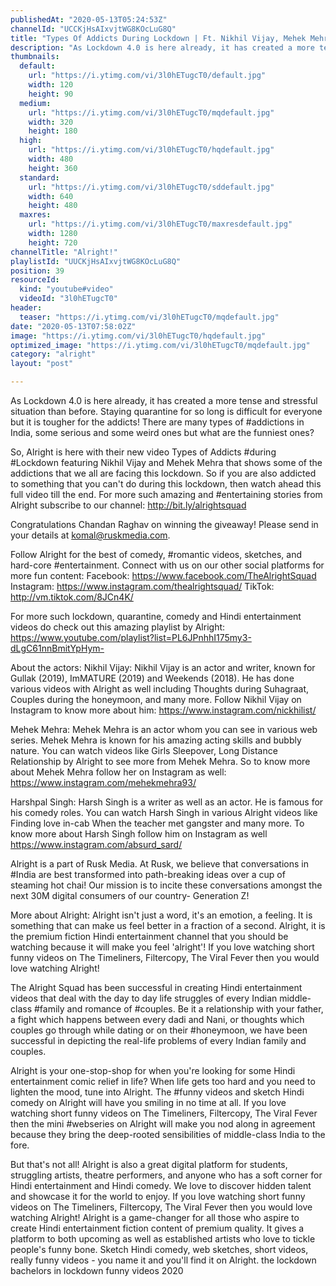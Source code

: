 ```yaml
---
publishedAt: "2020-05-13T05:24:53Z"
channelId: "UCCKjHsAIxvjtWG8KOcLuG8Q"
title: "Types Of Addicts During Lockdown | Ft. Nikhil Vijay, Mehek Mehra | Arré"
description: "As Lockdown 4.0 is here already, it has created a more tense and stressful situation than before. Staying quarantine for so long is difficult for everyone but it is tougher for the addicts! There are many types of #addictions in India, some serious and some weird ones but what are the funniest ones?\n\nSo, Alright is here with their new video Types of Addicts #during #Lockdown featuring Nikhil Vijay and Mehek Mehra that shows some of the addictions that we all are facing this lockdown. So if you are also addicted to something that you can't do during this lockdown, then watch ahead this full video till the end. For more such amazing and #entertaining stories from Alright subscribe to our channel: http://bit.ly/alrightsquad \n\nCongratulations Chandan Raghav on winning the giveaway! Please send in your details at komal@ruskmedia.com. \n\nFollow Alright for the best of comedy, #romantic videos, sketches, and hard-core #entertainment. Connect with us on our other social platforms for more fun content: \nFacebook: https://www.facebook.com/TheAlrightSquad\nInstagram: https://www.instagram.com/thealrightsquad/\nTikTok: http://vm.tiktok.com/8JCn4K/\n\nFor more such lockdown, quarantine, comedy and Hindi entertainment videos do check out this amazing playlist by Alright: https://www.youtube.com/playlist?list=PL6JPnhhI175my3-dLgC61nnBmitYpHym-\n\nAbout the actors:\nNikhil Vijay: Nikhil Vijay is an actor and writer, known for Gullak (2019), ImMATURE (2019) and Weekends (2018). He has done various videos with Alright as well including Thoughts during Suhagraat, Couples during the honeymoon, and many more. Follow Nikhil Vijay on Instagram to know more about him: https://www.instagram.com/nickhilist/\n\nMehek Mehra: Mehek Mehra is an actor whom you can see in various web series. Mehek Mehra is known for his amazing acting skills and bubbly nature. You can watch videos like Girls Sleepover, Long Distance Relationship by Alright to see more from Mehek Mehra. So to know more about Mehek Mehra follow her on Instagram as well: https://www.instagram.com/mehekmehra93/\n\nHarshpal Singh: Harsh Singh is a writer as well as an actor. He is famous for his comedy roles. You can watch Harsh Singh in various Alright videos like Finding love in-cab When the teacher met gangster and many more. To know more about Harsh Singh follow him on Instagram as well https://www.instagram.com/absurd_sard/\n\nAlright is a part of Rusk Media. At Rusk, we believe that conversations in #India are best transformed into path-breaking ideas over a cup of steaming hot chai! Our mission is to incite these conversations amongst the next 30M digital consumers of our country- Generation Z! \n\nMore about Alright: Alright isn't just a word, it's an emotion, a feeling. It is something that can make us feel better in a fraction of a second. Alright, it is the premium fiction Hindi entertainment channel that you should be watching because it will make you feel 'alright'! If you love watching short funny videos on The Timeliners, Filtercopy, The Viral Fever then you would love watching Alright!\n\nThe Alright Squad has been successful in creating Hindi entertainment videos that deal with the day to day life struggles of every Indian middle-class #family and romance of #couples. Be it a relationship with your father, a fight which happens between every dadi and Nani, or thoughts which couples go through while dating or on their #honeymoon, we have been successful in depicting the real-life problems of every Indian family and couples.\n\nAlright is your one-stop-shop for when you're looking for some Hindi entertainment comic relief in life? When life gets too hard and you need to lighten the mood, tune into Alright. The #funny videos and sketch Hindi comedy on Alright will have you smiling in no time at all. If you love watching short funny videos on The Timeliners, Filtercopy, The Viral Fever then the mini #webseries on Alright will make you nod along in agreement because they bring the deep-rooted sensibilities of middle-class India to the fore. \n\n\nBut that's not all! Alright is also a great digital platform for students, struggling artists, theatre performers, and anyone who has a soft corner for Hindi entertainment and Hindi comedy. We love to discover hidden talent and showcase it for the world to enjoy. If you love watching short funny videos on The Timeliners, Filtercopy, The Viral Fever then you would love watching Alright! Alright is a game-changer for all those who aspire to create Hindi entertainment fiction content of premium quality. It gives a platform to both upcoming as well as established artists who love to tickle people's funny bone. Sketch Hindi comedy, web sketches, short videos, really funny videos - you name it and you'll find it on Alright. the lockdown bachelors in lockdown funny videos 2020"
thumbnails:
  default:
    url: "https://i.ytimg.com/vi/3l0hETugcT0/default.jpg"
    width: 120
    height: 90
  medium:
    url: "https://i.ytimg.com/vi/3l0hETugcT0/mqdefault.jpg"
    width: 320
    height: 180
  high:
    url: "https://i.ytimg.com/vi/3l0hETugcT0/hqdefault.jpg"
    width: 480
    height: 360
  standard:
    url: "https://i.ytimg.com/vi/3l0hETugcT0/sddefault.jpg"
    width: 640
    height: 480
  maxres:
    url: "https://i.ytimg.com/vi/3l0hETugcT0/maxresdefault.jpg"
    width: 1280
    height: 720
channelTitle: "Alright!"
playlistId: "UUCKjHsAIxvjtWG8KOcLuG8Q"
position: 39
resourceId:
  kind: "youtube#video"
  videoId: "3l0hETugcT0"
header:
  teaser: "https://i.ytimg.com/vi/3l0hETugcT0/mqdefault.jpg"
date: "2020-05-13T07:58:02Z"
image: "https://i.ytimg.com/vi/3l0hETugcT0/hqdefault.jpg"
optimized_image: "https://i.ytimg.com/vi/3l0hETugcT0/mqdefault.jpg"
category: "alright"
layout: "post"

---
```

As Lockdown 4.0 is here already, it has created a more tense and stressful situation than before. Staying quarantine for so long is difficult for everyone but it is tougher for the addicts! There are many types of #addictions in India, some serious and some weird ones but what are the funniest ones?

So, Alright is here with their new video Types of Addicts #during #Lockdown featuring Nikhil Vijay and Mehek Mehra that shows some of the addictions that we all are facing this lockdown. So if you are also addicted to something that you can't do during this lockdown, then watch ahead this full video till the end. For more such amazing and #entertaining stories from Alright subscribe to our channel: http://bit.ly/alrightsquad 

Congratulations Chandan Raghav on winning the giveaway! Please send in your details at komal@ruskmedia.com. 

Follow Alright for the best of comedy, #romantic videos, sketches, and hard-core #entertainment. Connect with us on our other social platforms for more fun content: 
Facebook: https://www.facebook.com/TheAlrightSquad
Instagram: https://www.instagram.com/thealrightsquad/
TikTok: http://vm.tiktok.com/8JCn4K/

For more such lockdown, quarantine, comedy and Hindi entertainment videos do check out this amazing playlist by Alright: https://www.youtube.com/playlist?list=PL6JPnhhI175my3-dLgC61nnBmitYpHym-

About the actors:
Nikhil Vijay: Nikhil Vijay is an actor and writer, known for Gullak (2019), ImMATURE (2019) and Weekends (2018). He has done various videos with Alright as well including Thoughts during Suhagraat, Couples during the honeymoon, and many more. Follow Nikhil Vijay on Instagram to know more about him: https://www.instagram.com/nickhilist/

Mehek Mehra: Mehek Mehra is an actor whom you can see in various web series. Mehek Mehra is known for his amazing acting skills and bubbly nature. You can watch videos like Girls Sleepover, Long Distance Relationship by Alright to see more from Mehek Mehra. So to know more about Mehek Mehra follow her on Instagram as well: https://www.instagram.com/mehekmehra93/

Harshpal Singh: Harsh Singh is a writer as well as an actor. He is famous for his comedy roles. You can watch Harsh Singh in various Alright videos like Finding love in-cab When the teacher met gangster and many more. To know more about Harsh Singh follow him on Instagram as well https://www.instagram.com/absurd_sard/

Alright is a part of Rusk Media. At Rusk, we believe that conversations in #India are best transformed into path-breaking ideas over a cup of steaming hot chai! Our mission is to incite these conversations amongst the next 30M digital consumers of our country- Generation Z! 

More about Alright: Alright isn't just a word, it's an emotion, a feeling. It is something that can make us feel better in a fraction of a second. Alright, it is the premium fiction Hindi entertainment channel that you should be watching because it will make you feel 'alright'! If you love watching short funny videos on The Timeliners, Filtercopy, The Viral Fever then you would love watching Alright!

The Alright Squad has been successful in creating Hindi entertainment videos that deal with the day to day life struggles of every Indian middle-class #family and romance of #couples. Be it a relationship with your father, a fight which happens between every dadi and Nani, or thoughts which couples go through while dating or on their #honeymoon, we have been successful in depicting the real-life problems of every Indian family and couples.

Alright is your one-stop-shop for when you're looking for some Hindi entertainment comic relief in life? When life gets too hard and you need to lighten the mood, tune into Alright. The #funny videos and sketch Hindi comedy on Alright will have you smiling in no time at all. If you love watching short funny videos on The Timeliners, Filtercopy, The Viral Fever then the mini #webseries on Alright will make you nod along in agreement because they bring the deep-rooted sensibilities of middle-class India to the fore. 


But that's not all! Alright is also a great digital platform for students, struggling artists, theatre performers, and anyone who has a soft corner for Hindi entertainment and Hindi comedy. We love to discover hidden talent and showcase it for the world to enjoy. If you love watching short funny videos on The Timeliners, Filtercopy, The Viral Fever then you would love watching Alright! Alright is a game-changer for all those who aspire to create Hindi entertainment fiction content of premium quality. It gives a platform to both upcoming as well as established artists who love to tickle people's funny bone. Sketch Hindi comedy, web sketches, short videos, really funny videos - you name it and you'll find it on Alright. the lockdown bachelors in lockdown funny videos 2020